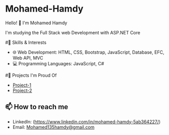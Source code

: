 # Mohamed-Hamdy
Hello! 👋 I'm Mohamed Hamdy

I'm studying the Full Stack web Development with ASP.NET Core

#🚀 Skills & Interests
 - 🌐 Web Development: HTML, CSS, Bootstrap, JavaScript, Database, EFC, Web API, MVC 
 - 💻 Programming Languages: JavaScript, C#

#💼 Projects I'm Proud Of
 - [Project-1]([URL]) 
 - [Project-2]([URL])

## 📫 How to reach me
 - LinkedIn: (https://www.linkedin.com/in/mohamed-hamdy-5ab364227/)
 - Email: Mohamed135hamdy@gmail.com

